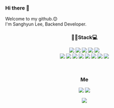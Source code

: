 ### Hi there 👋

<!--
**kimkuan/kimkuan** is a ✨ _special_ ✨ repository because its `README.md` (this file) appears on your GitHub profile.

Here are some ideas to get you started:

- 🔭 I’m currently working on ...
- 🌱 I’m currently learning ...
- 👯 I’m looking to collaborate on ...
- 🤔 I’m looking for help with ...
- 💬 Ask me about ...
- 📫 How to reach me: ...
- 😄 Pronouns: ...
- ⚡ Fun fact: ...
-->

Welcome to my github.😊 <br>
I'm Sanghyun Lee, Backend Developer. <br>

<div align='center'>
  <h3>🙋‍♀️Stack💻</h3>
  <p>
    <img src="https://img.shields.io/badge/JAVA-007396?style=flat-square&logo=java&logoColor=white">
    <img src="https://img.shields.io/badge/Python-3776AB?style=flat-square&logo=python&logoColor=white">
    <img src="https://img.shields.io/badge/javascript-F7DF1E?style=flat-square&logo=javascript&logoColor=white">
    <img src="https://img.shields.io/badge/html-E34F26?style=flat-square&logo=html5&logoColor=white">
    <img src="https://img.shields.io/badge/css-1572B6?style=flat-square&logo=css3&logoColor=white">
    <br>
    <img src="https://img.shields.io/badge/Spring-6DB33F?style=flat-square&logo=Spring&logoColor=white">
    <img src="https://img.shields.io/badge/SpringBoot-6DB33F?style=flat-square&logo=SpringBoot&logoColor=white">
    <img src="https://img.shields.io/badge/django-092E20?style=flat-square&logo=django&logoColor=white">
    <img src="https://img.shields.io/badge/vue.js-4FC08D?style=flat-square&logo=vue.js&logoColor=white">
    <img src="https://img.shields.io/badge/mysql-4479A1?style=flat-square&logo=mysql&logoColor=white">
    <img src="https://img.shields.io/badge/linux-FCC624?style=flat-square&logo=linux&logoColor=white">
    <img src="https://img.shields.io/badge/amazon aws-232F3E?style=flat-square&logo=amazonaws&logoColor=white">
    <img src="https://img.shields.io/badge/google cloud-4285F4?style=flat-square&logo=googlecloud&logoColor=white">
  </p>
  <br>
  <h3>Me</h3>
  <p> 
    <a href="https://kimkuan.tistory.com/"><img src="https://img.shields.io/badge/Tech blog-000000?style=flat-square&logo=angelList&logoColor=white"></a>
    <a href=""><img src="https://img.shields.io/badge/gmail-EA4335?style=flat-square&logo=gmail&logoColor=white&link=mailto:zxd9857@gmail.com"></a>
  </p>
</div>

<div align='center'>
  <img align='center' src="http://mazassumnida.wtf/api/v2/generate_badge?boj=zxd46">
</div>
